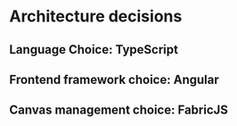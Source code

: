 # Architecture decisions

## Language Choice: TypeScript

## Frontend framework choice: Angular

## Canvas management choice: FabricJS
